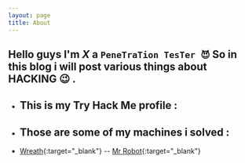 ```yaml
---
layout: page
title: About
---
```

## Hello guys I'm **_X_**  a **`PeneTraTion TesTer 😈️`** So in this blog i will post various things about HACKING 😉️ .

- <h2>This is my Try Hack Me profile : <script src="https://tryhackme.com/badge/37605"></script> </h2>
- <h2> Those are some of my machines i solved : </h2> 
- [Wreath](https://tryhackme.com/Lucifer69/badges/wreath){:target="_blank"}
-- [Mr Robot](https://tryhackme.com/Lucifer69/badges/mr-robot){:target="_blank"}

